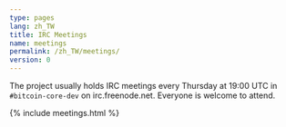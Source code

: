 ```yaml
---
type: pages
lang: zh_TW
title: IRC Meetings
name: meetings
permalink: /zh_TW/meetings/
version: 0
---
```

The project usually holds IRC meetings every Thursday at 19:00 UTC in `#bitcoin-core-dev` on irc.freenode.net.
Everyone is welcome to attend.

{% include meetings.html %}
